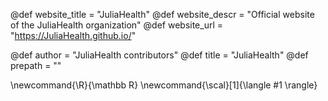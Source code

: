 <!--
Add here global page variables to use throughout your
website.
The website_* must be defined for the RSS to work
-->
@def website_title = "JuliaHealth"
@def website_descr = "Official website of the JuliaHealth organization"
@def website_url   = "https://JuliaHealth.github.io/"

@def author = "JuliaHealth contributors"
@def title = "JuliaHealth"
@def prepath = ""

<!--
Add here global latex commands to use throughout your
pages. It can be math commands but does not need to be.
For instance:
* \newcommand{\phrase}{This is a long phrase to copy.}
-->
\newcommand{\R}{\mathbb R}
\newcommand{\scal}[1]{\langle #1 \rangle}
